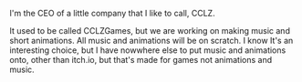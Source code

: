 I'm the CEO of a little company that I like to call, CCLZ.

It used to be called CCLZGames, but we are working on making music and short animations. All music and animations will be on scratch. I know It's an interesting choice, but I have nowwhere else to put music and animations onto, other than itch.io, but that's made for games not animations and music.
